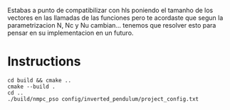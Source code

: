 Estabas a punto de compatibilizar con hls poniendo el tamanho de los vectores en las llamadas de las funciones pero te acordaste que segun la parametrizacion N, Nc y Nu cambian... tenemos que resolver esto para pensar en su implementacion en un futuro.

# Instructions
```
cd build && cmake ..
cmake --build .
cd ..
./build/nmpc_pso config/inverted_pendulum/project_config.txt
```